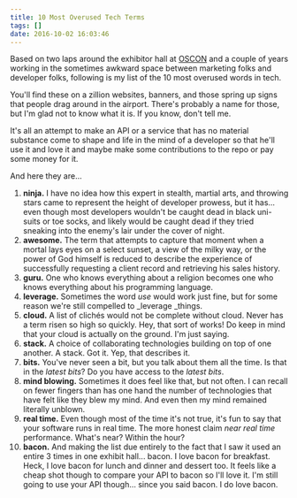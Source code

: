 ```yaml
---
title: 10 Most Overused Tech Terms
tags: []
date: 2016-10-02 16:03:46
---
```


Based on two laps around the exhibitor hall at [OSCON](/oscon2014) and&nbsp;a couple of years working in the sometimes awkward space between marketing folks and developer folks, following is my list of the 10 most overused words in tech.

You&#39;ll find these on a zillion websites, banners, and those spring up signs that people drag around in the airport. There&#39;s probably a name for those, but I&#39;m glad not to know what it is. If you know, don&#39;t tell me.

It&#39;s all an attempt to make an API or a service that has no material substance come to shape and life in the mind of a developer so that he&#39;ll use it and love it and maybe make some contributions to the repo or pay some money for it.

And here they are...

1.  **ninja.** I have no idea how this expert in stealth, martial arts, and throwing stars came to represent the height of developer prowess, but it has... even though most developers wouldn&#39;t be caught dead in black uni-suits or toe socks, and likely would be caught dead if they tried sneaking into the enemy&#39;s lair under the cover of night.
2.  **awesome.** The term that attempts to capture that moment when a mortal lays eyes on a select sunset, a view of the milky way, or the power of God himself is reduced to describe the experience of successfully requesting a client record and retrieving his sales history.
3.  **guru.** One who knows everything about a religion becomes one who knows everything about his programming language.
4.  **leverage.** Sometimes the word _use_ would work just fine, but for some reason we&#39;re still compelled to _leverage _things.
5.  **cloud.** A list of clich&eacute;s would not be complete without cloud. Never has a term risen so high so quickly. Hey, that sort of works! Do keep in mind that your cloud is actually on the ground. I&#39;m just saying.
6.  **stack.** A choice of collaborating technologies building on top of one another. A stack. Got it. Yep, that describes it.
7.  **bits.** You&#39;ve never seen a bit, but you talk about them all the time. Is that in the _latest bits_? Do you have access to the _latest bits_.
8.  **mind blowing.** Sometimes it does feel like that, but not often. I can recall on fewer fingers than has one hand the number of technologies that have felt like they blew my mind. And even then my mind remained literally unblown.
9.  **real time.** Even though most of the time it&#39;s not true, it&#39;s fun to say that your software runs in real time. The more honest claim _near real time_ performance. What&#39;s near? Within the hour?
10.  **bacon.** And making the list due entirely to the fact that I saw it used an entire 3 times in one exhibit hall... bacon. I love bacon for breakfast. Heck, I love bacon for lunch and dinner and dessert too. It feels like a cheap shot though to compare your API to bacon so I&#39;ll love it. I&#39;m still going to use&nbsp;your API&nbsp;though... since you said bacon. I do love bacon.

&nbsp;